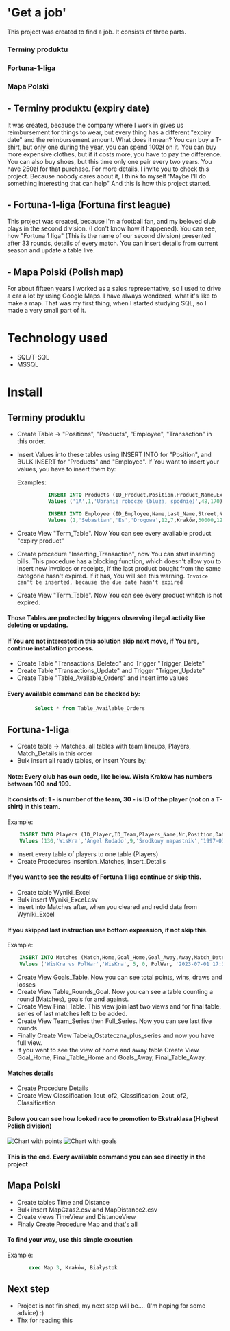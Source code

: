 # 'Get a job'
This project was created to find a job.
It consists of three parts.

### Terminy produktu
### Fortuna-1-liga
### Mapa Polski

## - Terminy produktu (expiry date) 
It was created, because the company where I work in gives us reimbursement for things to wear, but
every thing has a different "expiry date" and the reimbursement amount.
What does it mean? 
You can buy a T-shirt, but only one during the year, you can spend 100zł on it.
You can buy more expensive clothes, but if it costs more, you have to pay the difference.
You can also buy shoes, but this time only one pair every two years. You have 250zł for that purchase.
For more details, I invite you to check this project.
Because nobody cares about it, I think to myself 'Maybe I'll do something interesting that can help"
And this is how this project started.

## - Fortuna-1-liga (Fortuna first league)
This project was created, because I'm a football fan, and my beloved club plays in the second division. (I don't know how it happened).
You can see, how "Fortuna 1 liga" (This is the name of our second division) presented after 33 rounds, details of every match.
You can insert details from current season and update a table live.

## - Mapa Polski (Polish map)
For about fifteen years I worked as a sales representative, so I used to drive a car a lot by using Google Maps.
I have always wondered, what it's like to make a map.
That was my first thing, when I started studying SQL, so I made a very small part of it.

#  Technology used
- SQL/T-SQL
- MSSQL

#  Install

##  Terminy produktu
- Create Table -> "Positions", "Products", "Employee", "Transaction" in this order.
- Insert Values into these tables using INSERT INTO for "Position", and BULK INSERT for "Products" and "Employee".
  If You want to insert your values, you have to insert them by:

  Examples:

   ```sql
             INSERT INTO Products (ID_Product,Position,Product_Name,Expiry_Date,Refund_Amount)
             Values ('1A',1,'Ubranie robocze (bluza, spodnie)',48,170)

             INSERT INTO Employee (ID_Employee,Name,Last_Name,Street,Nr_Building,Nr_Apartment,City,Zip,PESEL,Phone,Sex,ID_Position)
             Values (1,'Sebastian','Es','Drogowa',12,7,Kraków,30000,12345678900,790000000,'M',1)
   ```

- Create View "Term_Table". Now You can see every available product "expiry product"
- Create procedure "Inserting_Transaction", now You can start inserting bills.
  This procedure has a blocking function, which doesn't allow you to insert new invoices or receipts,
  if the last product bought from the same categorie hasn't expired. If it has, You will see this warning.
         `Invoice can't be inserted, because the due date hasn't expired`
   
- Create View "Term_Table". Now You can see every product whitch is not expired.

#### Those Tables are protected by triggers observing illegal activity like deleting or updating.
#### If You are not interested in this solution skip next move, if You are, continue installation process.
- Create Table "Transactions_Deleted" and Trigger "Trigger_Delete"
- Create Table "Transactions_Update" and Trigger "Trigger_Update"
- Create Table "Table_Available_Orders" and insert into values

#### Every available command can be checked by:
  ```sql
           Select * from Table_Available_Orders
  ```

##  Fortuna-1-liga 
- Create table -> Matches, all tables with team lineups, Players, Match_Details in this order
- Bulk insert all ready tables, or insert Yours by:

#### Note: Every club has own code, like below. Wisła Kraków has numbers between 100 and 199.
#### It consists of: 1 - is number of the team, 30 - is ID of the player (not on a T-shirt) in this team.

 
  Example:
  
  ```sql
      INSERT INTO Players (ID_Player,ID_Team,Players_Name,Nr,Position,Date_Of_Birth)
      Values (130,'WisKra','Ángel Rodado',9,'Środkowy napastnik','1997-03-07')
  ```

- Insert every table of players to one table (Players)
- Create Procedures Insertion_Matches, Insert_Details

#### If you want to see the results of Fortuna 1 liga continue or skip this.
- Create table Wyniki_Excel
- Bulk insert Wyniki_Excel.csv
- Insert into Matches after, when you cleared and redid data from Wyniki_Excel

#### If you skipped last instruction use bottom expression, if not skip this. 


  Example:

  ```sql
      INSERT INTO Matches (Match,Home,Goal_Home,Goal_Away,Away,Match_Date,Round)
      Values ('WisKra vs PolWar','WisKra', 5, 0, PolWar, '2023-07-01 17:30', 30)
  ```
- Create View Goals_Table. Now you can see total points, wins, draws and losses
- Create View Table_Rounds_Goal. Now you can see a table counting a round (Matches), goals for and against.
- Create View Final_Table. This view join last two views and for final table, series of last matches left to be added.
- Create View Team_Series then Full_Series. Now you can see last five rounds.
- Finally Create View Tabela_Ostateczna_plus_series and now you have full view.
- If you want to see the view of home and away table Create View Goal_Home, Final_Table_Home and Goals_Away, Final_Table_Away.

#### Matches details
- Create Procedure Details
- Create View Classification_1out_of2, Classification_2out_of2, Classification

#### Below you can see how looked race to promotion to Ekstraklasa (Highest Polish division)
![Chart with points](https://github.com/Chopin1983/Fortuna-1-Liga/blob/main/wisla-and-top-6-2025-05-09T11-02-51.088Z.jpg)
![Chart with goals](https://github.com/Chopin1983/Fortuna-1-Liga/blob/main/wisla-and-top-6-goals-2025-05-09T11-03-21.292Z.jpg)

#### This is the end. Every available command you can see directly in the project

##  Mapa Polski
- Create tables Time and Distance
- Bulk insert MapCzas2.csv and MapDistance2.csv
- Create views TimeView and DistanceView
- Finaly Create Procedure Map and that's all

#### To find your way, use this simple execution

  Example:

```sql
       exec Map 3, Kraków, Białystok
```


## Next step
- Project is not finished, my next step will be.... (I'm hoping for some advice) :)
- Thx for reading this
